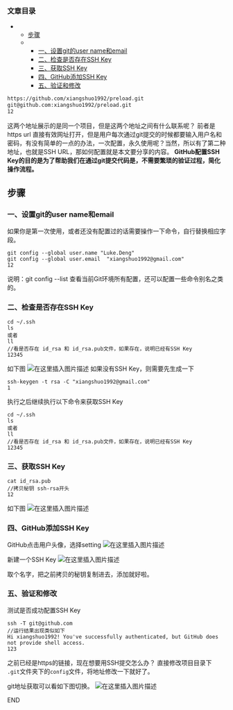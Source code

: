 ### 文章目录

- - [步骤](https://blog.csdn.net/u013778905/article/details/83501204#_10)
  - - [一、设置git的user name和email](https://blog.csdn.net/u013778905/article/details/83501204#gituser_nameemail_11)
    - [二、检查是否存在SSH Key](https://blog.csdn.net/u013778905/article/details/83501204#SSH_Key_21)
    - [三、获取SSH Key](https://blog.csdn.net/u013778905/article/details/83501204#SSH_Key_46)
    - [四、GitHub添加SSH Key](https://blog.csdn.net/u013778905/article/details/83501204#GitHubSSH_Key_55)
    - [五、验证和修改](https://blog.csdn.net/u013778905/article/details/83501204#_65)



```html
https://github.com/xiangshuo1992/preload.git
git@github.com:xiangshuo1992/preload.git
12
```

这两个地址展示的是同一个项目，但是这两个地址之间有什么联系呢？
 前者是https url 直接有效网址打开，但是用户每次通过git提交的时候都要输入用户名和密码，有没有简单的一点的办法，一次配置，永久使用呢？当然，所以有了第二种地址，也就是SSH URL，那如何配置就是本文要分享的内容。
 **GitHub配置SSH Key的目的是为了帮助我们在通过git提交代码是，不需要繁琐的验证过程，简化操作流程。**

## 步骤

### 一、设置git的user name和email

如果你是第一次使用，或者还没有配置过的话需要操作一下命令，自行替换相应字段。

```git
git config --global user.name "Luke.Deng"
git config --global user.email  "xiangshuo1992@gmail.com"
12
```

说明：git config --list 查看当前Git环境所有配置，还可以配置一些命令别名之类的。

### 二、检查是否存在SSH Key

```git
cd ~/.ssh
ls
或者
ll
//看是否存在 id_rsa 和 id_rsa.pub文件，如果存在，说明已经有SSH Key
12345
```

如下图
 ![在这里插入图片描述](https://img-blog.csdnimg.cn/2018102909093380.png)
 如果没有SSH Key，则需要先生成一下

```git
ssh-keygen -t rsa -C "xiangshuo1992@gmail.com"
1
```

执行之后继续执行以下命令来获取SSH Key

```git
cd ~/.ssh
ls
或者
ll
//看是否存在 id_rsa 和 id_rsa.pub文件，如果存在，说明已经有SSH Key
12345
```

### 三、获取SSH Key

```git
cat id_rsa.pub
//拷贝秘钥 ssh-rsa开头
12
```

如下图
 ![在这里插入图片描述](https://img-blog.csdnimg.cn/20181029091352393.png?x-oss-process=image/watermark,type_ZmFuZ3poZW5naGVpdGk,shadow_10,text_aHR0cHM6Ly9ibG9nLmNzZG4ubmV0L3UwMTM3Nzg5MDU=,size_12,color_FFFFFF,t_70)

### 四、GitHub添加SSH Key

GitHub点击用户头像，选择setting
 ![在这里插入图片描述](https://img-blog.csdnimg.cn/20181029092207633.png?x-oss-process=image/watermark,type_ZmFuZ3poZW5naGVpdGk,shadow_10,text_aHR0cHM6Ly9ibG9nLmNzZG4ubmV0L3UwMTM3Nzg5MDU=,size_12,color_FFFFFF,t_70)

新建一个SSH Key
 ![在这里插入图片描述](https://img-blog.csdnimg.cn/20181029092310463.png?x-oss-process=image/watermark,type_ZmFuZ3poZW5naGVpdGk,shadow_10,text_aHR0cHM6Ly9ibG9nLmNzZG4ubmV0L3UwMTM3Nzg5MDU=,size_12,color_FFFFFF,t_70)

取个名字，把之前拷贝的秘钥复制进去，添加就好啦。

### 五、验证和修改

测试是否成功配置SSH Key

```git
ssh -T git@github.com
//运行结果出现类似如下
Hi xiangshuo1992! You've successfully authenticated, but GitHub does not provide shell access.
123
```

之前已经是https的链接，现在想要用SSH提交怎么办？
 直接修改项目目录下 `.git`文件夹下的`config`文件，将地址修改一下就好了。

git地址获取可以看如下图切换。
 ![在这里插入图片描述](https://img-blog.csdnimg.cn/20181029093141515.png?x-oss-process=image/watermark,type_ZmFuZ3poZW5naGVpdGk,shadow_10,text_aHR0cHM6Ly9ibG9nLmNzZG4ubmV0L3UwMTM3Nzg5MDU=,size_12,color_FFFFFF,t_70)

END